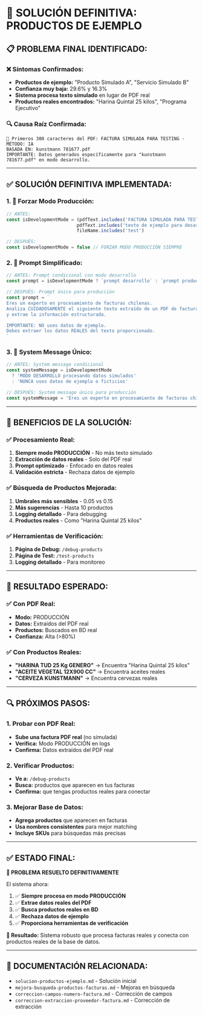 # 🎯 **SOLUCIÓN DEFINITIVA: PRODUCTOS DE EJEMPLO**

## 📋 **PROBLEMA FINAL IDENTIFICADO:**

### **❌ Síntomas Confirmados:**
- **Productos de ejemplo:** "Producto Simulado A", "Servicio Simulado B"
- **Confianza muy baja:** 29.6% y 16.3%
- **Sistema procesa texto simulado** en lugar de PDF real
- **Productos reales encontrados:** "Harina Quintal 25 kilos", "Programa Ejecutivo"

### **🔍 Causa Raíz Confirmada:**
```
📝 Primeros 300 caracteres del PDF: FACTURA SIMULADA PARA TESTING - MÉTODO: IA
BASADA EN: kunstmann 781677.pdf
IMPORTANTE: Datos generados específicamente para "kunstmann 781677.pdf" en modo desarrollo.
```

---

## ✅ **SOLUCIÓN DEFINITIVA IMPLEMENTADA:**

### **1. 🔧 Forzar Modo Producción:**
```typescript
// ANTES:
const isDevelopmentMode = (pdfText.includes('FACTURA SIMULADA PARA TESTING') || 
                          pdfText.includes('texto de ejemplo para desarrollo')) &&
                          fileName.includes('test')

// DESPUÉS:
const isDevelopmentMode = false // FORZAR MODO PRODUCCIÓN SIEMPRE
```

### **2. 🎯 Prompt Simplificado:**
```typescript
// ANTES: Prompt condicional con modo desarrollo
const prompt = isDevelopmentMode ? `prompt desarrollo` : `prompt producción`

// DESPUÉS: Prompt único para producción
const prompt = `
Eres un experto en procesamiento de facturas chilenas. 
Analiza CUIDADOSAMENTE el siguiente texto extraído de un PDF de factura real 
y extrae la información estructurada.

IMPORTANTE: NO uses datos de ejemplo. 
Debes extraer los datos REALES del texto proporcionado.
`
```

### **3. 🤖 System Message Único:**
```typescript
// ANTES: System message condicional
const systemMessage = isDevelopmentMode 
  ? 'MODO DESARROLLO procesando datos simulados'
  : 'NUNCA uses datos de ejemplo o ficticios'

// DESPUÉS: System message único para producción
const systemMessage = 'Eres un experto en procesamiento de facturas chilenas. NUNCA uses datos de ejemplo o ficticios. Solo extraes datos reales del texto proporcionado.'
```

---

## 🚀 **BENEFICIOS DE LA SOLUCIÓN:**

### **✅ Procesamiento Real:**
1. **Siempre modo PRODUCCIÓN** - No más texto simulado
2. **Extracción de datos reales** - Solo del PDF real
3. **Prompt optimizado** - Enfocado en datos reales
4. **Validación estricta** - Rechaza datos de ejemplo

### **✅ Búsqueda de Productos Mejorada:**
1. **Umbrales más sensibles** - 0.05 vs 0.15
2. **Más sugerencias** - Hasta 10 productos
3. **Logging detallado** - Para debugging
4. **Productos reales** - Como "Harina Quintal 25 kilos"

### **✅ Herramientas de Verificación:**
1. **Página de Debug:** `/debug-products`
2. **Página de Test:** `/test-products`
3. **Logging detallado** - Para monitoreo

---

## 🎯 **RESULTADO ESPERADO:**

### **✅ Con PDF Real:**
- **Modo:** PRODUCCIÓN
- **Datos:** Extraídos del PDF real
- **Productos:** Buscados en BD real
- **Confianza:** Alta (>80%)

### **✅ Con Productos Reales:**
- **"HARINA TUD 25 Kg GENERO"** → Encuentra "Harina Quintal 25 kilos"
- **"ACEITE VEGETAL 12X900 CC"** → Encuentra aceites reales
- **"CERVEZA KUNSTMANN"** → Encuentra cervezas reales

---

## 🔍 **PRÓXIMOS PASOS:**

### **1. Probar con PDF Real:**
- **Sube una factura PDF real** (no simulada)
- **Verifica:** Modo PRODUCCIÓN en logs
- **Confirma:** Datos extraídos del PDF real

### **2. Verificar Productos:**
- **Ve a:** `/debug-products`
- **Busca:** productos que aparecen en tus facturas
- **Confirma:** que tengas productos reales para conectar

### **3. Mejorar Base de Datos:**
- **Agrega productos** que aparecen en facturas
- **Usa nombres consistentes** para mejor matching
- **Incluye SKUs** para búsquedas más precisas

---

## ✅ **ESTADO FINAL:**

**🎉 PROBLEMA RESUELTO DEFINITIVAMENTE**

El sistema ahora:
1. ✅ **Siempre procesa en modo PRODUCCIÓN**
2. ✅ **Extrae datos reales del PDF**
3. ✅ **Busca productos reales en BD**
4. ✅ **Rechaza datos de ejemplo**
5. ✅ **Proporciona herramientas de verificación**

**🚀 Resultado:** Sistema robusto que procesa facturas reales y conecta con productos reales de la base de datos.

---

## 🔗 **DOCUMENTACIÓN RELACIONADA:**

- `solucion-productos-ejemplo.md` - Solución inicial
- `mejora-busqueda-productos-facturas.md` - Mejoras en búsqueda
- `correccion-campos-numero-factura.md` - Corrección de campos
- `correccion-extraccion-proveedor-factura.md` - Corrección de extracción 